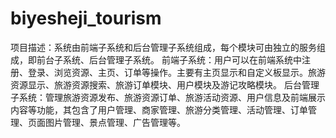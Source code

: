 # biyesheji_tourism
项目描述：系统由前端子系统和后台管理子系统组成，每个模块可由独立的服务组成，即前台子系统、后台管理子系统。
前端子系统：用户可以在前端系统中注册、登录、浏览资源、主页、订单等操作。主要有主页显示和自定义板显示。旅游资源显示、旅游资源搜索、旅游订单模块、用户模块及游记攻略模块。
后台管理子系统：管理旅游资源发布、旅游资源订单、旅游活动资源、用户信息及前端展示内容等功能，其包含了用户管理、商家管理、旅游分类管理、活动管理、订单管理、页面图片管理、景点管理、广告管理等。
